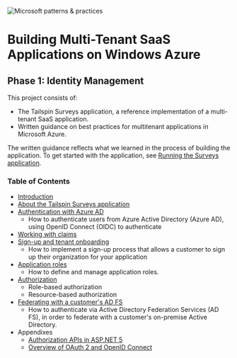 ![Microsoft patterns & practices](http://pnp.azurewebsites.net/images/pnp-logo.png)
# Building Multi-Tenant SaaS Applications on Windows Azure

## Phase 1: Identity Management

This project consists of:

- The Tailspin Surveys application, a reference implementation of a multi-tenant SaaS application.
- Written guidance on best practices for multitenant applications in Microsoft Azure.

The written guidance reflects what we learned in the process of building the application. To get started with the application, see [Running the Surveys application](docs/running-the-app.md).

### Table of Contents

- [Introduction](docs/01-intro.md)
- [About the Tailspin Surveys application](docs/02-tailspin-scenario.md)
- [Authentication with Azure AD](docs/03-authentication.md)
    - How to authenticate users from Azure Active Directory (Azure AD), using OpenID Connect (OIDC) to authenticate
- [Working with claims](docs/04-working-with-claims.md)
- [Sign-up and tenant onboarding](docs/05-tenant-signup.md)
    - How to implement a sign-up process that allows a customer to sign up their organization for your application
- [Application roles](docs/06-application-roles.md)
    - How to define and manage application roles.
- [Authorization](docs/07-authorization.md)
    - Role-based authorization
    - Resource-based authorization
- [Federating with a customer's AD FS](docs/08-adfs.md)
    - How to authenticate via Active Directory Federation Services (AD FS), in order to federate with a customer's on-premise Active Directory.
- Appendixes
    - [Authorization APIs in ASP.NET 5](docs/appendixes/aspnet5-authorization.md)
    - [Overview of OAuth 2 and OpenID Connect](docs/appendixes/about-oauth2-oidc.md)
